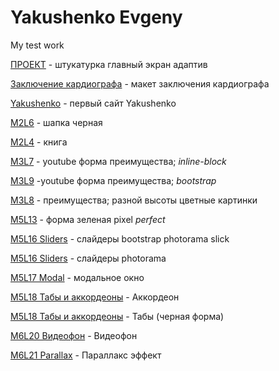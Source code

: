 # Yakushenko Evgeny
My test work

[ПРОЕКТ](https://YakushenkoES.github.io/project/Index.html "Проект") - штукатурка главный экран адаптив

[Заключение кардиографа](https://YakushenkoES.github.io/CardioagraphReport/Index.html "Заключение кардиографа") - макет заключения кардиографа

[Yakushenko](https://YakushenkoES.github.io/Yakushenko/Index.html "Якушенко сайт") - первый сайт Yakushenko


[M2L6](https://YakushenkoES.github.io/M2L6/Index.html "шапка черная") - шапка черная

[M2L4](https://YakushenkoES.github.io/M2L4/Index.html "книга") - книга

[M3L7](https://YakushenkoES.github.io/M3L7/Index.html "верстка через inline-block") - youtube форма преимущества; *inline-block*

[M3L9](https://YakushenkoES.github.io/M3L9/Index.html "Мой первый урок") -youtube форма преимущества; *bootstrap*

[M3L8](https://YakushenkoES.github.io/M3L8/Index.html "верстка через bootstrap") - преимущества; разной высоты цветные картинки

[M5L13](https://YakushenkoES.github.io/M5L13/Index.html "Pixel perfect") - форма зеленая pixel *perfect*


[M5L16 Sliders](https://YakushenkoES.github.io/M5L16/Index.html "слайдеры") - слайдеры bootstrap photorama slick

[M5L16 Sliders](https://YakushenkoES.github.io/M5L16/Index2.html "слайдеры") - слайдеры photorama

[M5L17 Modal](https://YakushenkoES.github.io/M5L17/Index.html "модальное окно") - модальное окно

[M5L18 Табы и аккордеоны](https://YakushenkoES.github.io/M5L18/Index.html "Аккордеон") - Аккордеон

[M5L18 Табы и аккордеоны](https://YakushenkoES.github.io/M5L18/Index2.html "Табы") - Табы (черная форма)

[M6L20 Видеофон](https://YakushenkoES.github.io/M6L20/Index.html "Видеофон") - Видеофон

[M6L21 Parallax](https://YakushenkoES.github.io/M6L21/Index.html "Parallax") - Параллакс эффект
